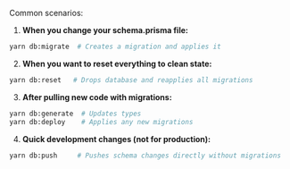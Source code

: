 Common scenarios:

1. **When you change your schema.prisma file:**

```bash
yarn db:migrate  # Creates a migration and applies it
```

2. **When you want to reset everything to clean state:**

```bash
yarn db:reset   # Drops database and reapplies all migrations
```

3. **After pulling new code with migrations:**

```bash
yarn db:generate  # Updates types
yarn db:deploy    # Applies any new migrations
```

4. **Quick development changes (not for production):**

```bash
yarn db:push     # Pushes schema changes directly without migrations
```
